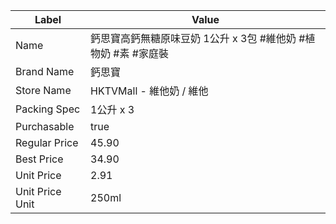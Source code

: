 | Label           | Value                                  |
| --------------- | -------------------------------------- |
| Name            | 鈣思寶高鈣無糖原味豆奶 1公升 x 3包 #維他奶 #植物奶 #素 #家庭裝 |
| Brand Name      | 鈣思寶                                    |
| Store Name      | HKTVMall - 維他奶 / 維他                    |
| Packing Spec    | 1公升 x 3                                |
| Purchasable     | true                                   |
| Regular Price   | 45.90                                  |
| Best Price      | 34.90                                  |
| Unit Price      | 2.91                                   |
| Unit Price Unit | 250ml                                  |
